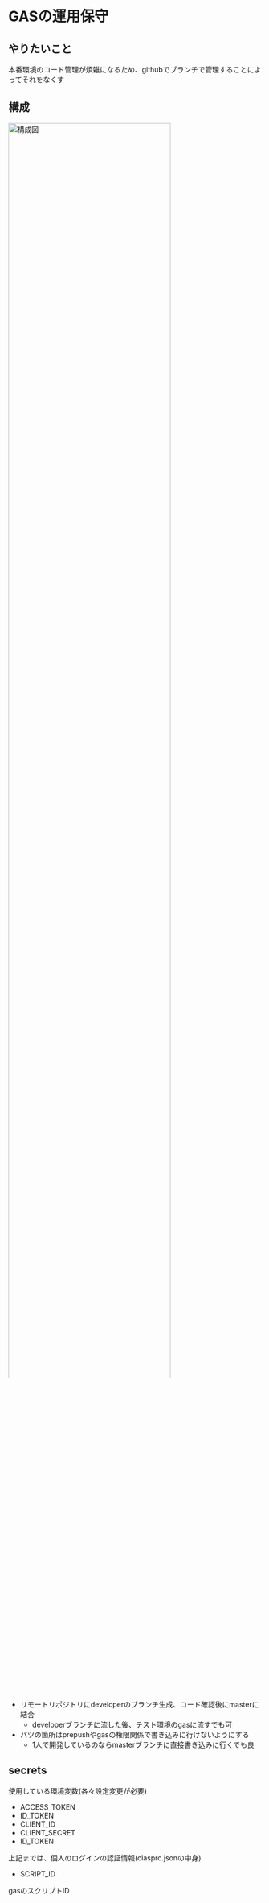 # GASの運用保守

## やりたいこと
本番環境のコード管理が煩雑になるため、githubでブランチで管理することによってそれをなくす

## 構成

<img src="https://user-images.githubusercontent.com/51277745/210707048-cc21baf9-33c9-4768-b6a0-abea079142d3.png" width=80% alt="構成図">

- リモートリポジトリにdeveloperのブランチ生成、コード確認後にmasterに結合
  - developerブランチに流した後、テスト環境のgasに流すでも可
- バツの箇所はprepushやgasの権限関係で書き込みに行けないようにする
  - 1人で開発しているのならmasterブランチに直接書き込みに行くでも良

## secrets
使用している環境変数(各々設定変更が必要)
- ACCESS_TOKEN
- ID_TOKEN
- CLIENT_ID
- CLIENT_SECRET
- ID_TOKEN

上記までは、個人のログインの認証情報(clasprc.jsonの中身)
- SCRIPT_ID

gasのスクリプトID
